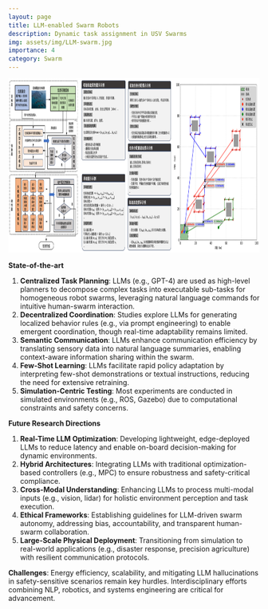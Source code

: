 ```yaml
---
layout: page
title: LLM-enabled Swarm Robots
description: Dynamic task assignment in USV Swarms
img: assets/img/LLM-swarm.jpg
importance: 4
category: Swarm
---
```


<div align="center">

<img src="/assets/img/projects/LLM-swarm.png" height="350" />

</div>

**State-of-the-art**

1. **Centralized Task Planning**: LLMs (e.g., GPT-4) are used as high-level planners to decompose complex tasks into executable sub-tasks for homogeneous robot swarms, leveraging natural language commands for intuitive human-swarm interaction.  
2. **Decentralized Coordination**: Studies explore LLMs for generating localized behavior rules (e.g., via prompt engineering) to enable emergent coordination, though real-time adaptability remains limited.  
3. **Semantic Communication**: LLMs enhance communication efficiency by translating sensory data into natural language summaries, enabling context-aware information sharing within the swarm.  
4. **Few-Shot Learning**: LLMs facilitate rapid policy adaptation by interpreting few-shot demonstrations or textual instructions, reducing the need for extensive retraining.  
5. **Simulation-Centric Testing**: Most experiments are conducted in simulated environments (e.g., ROS, Gazebo) due to computational constraints and safety concerns.  

**Future Research Directions**  
1. **Real-Time LLM Optimization**: Developing lightweight, edge-deployed LLMs to reduce latency and enable on-board decision-making for dynamic environments.  
2. **Hybrid Architectures**: Integrating LLMs with traditional optimization-based controllers (e.g., MPC) to ensure robustness and safety-critical compliance.  
3. **Cross-Modal Understanding**: Enhancing LLMs to process multi-modal inputs (e.g., vision, lidar) for holistic environment perception and task execution.  
4. **Ethical Frameworks**: Establishing guidelines for LLM-driven swarm autonomy, addressing bias, accountability, and transparent human-swarm collaboration.  
5. **Large-Scale Physical Deployment**: Transitioning from simulation to real-world applications (e.g., disaster response, precision agriculture) with resilient communication protocols.  

**Challenges**: Energy efficiency, scalability, and mitigating LLM hallucinations in safety-sensitive scenarios remain key hurdles. Interdisciplinary efforts combining NLP, robotics, and systems engineering are critical for advancement.

